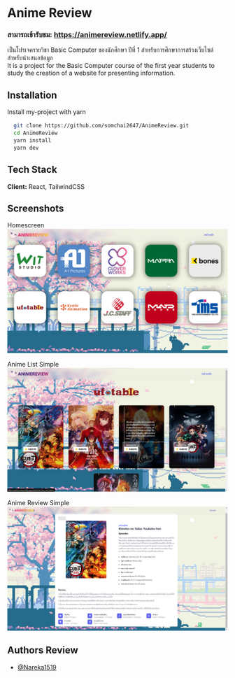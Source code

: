 
# Anime Review

### สามารถเข้ารับชม:  https://animereview.netlify.app/
เป็นโปรเจครายวิชา Basic Computer ของนักศึกษา ปีที่ 1 สำหรับการศึกษาการสร้างเว็บไซต์สำหรับนำเสนอข้อมูล<br>
It is a project for the Basic Computer course of the first year students to study the creation of a website for presenting information.


## Installation

Install my-project with yarn

```bash
  git clone https://github.com/somchai2647/AnimeReview.git
  cd AnimeReview
  yarn install
  yarn dev
```
    
## Tech Stack

**Client:** React, TailwindCSS



## Screenshots

Homescreen
![App Screenshot](https://github.com/somchai2647/AnimeReview/blob/54aa218aa2299783a1e21363d5fffe68bd564b25/public/assets/screenshort/homescreen.png?raw=true)

Anime List Simple
![App Screenshot](https://raw.githubusercontent.com/somchai2647/AnimeReview/54aa218aa2299783a1e21363d5fffe68bd564b25/public/assets/screenshort/animelist_ufotable.png)

Anime Review Simple
![App Screenshot](https://raw.githubusercontent.com/somchai2647/AnimeReview/54aa218aa2299783a1e21363d5fffe68bd564b25/public/assets/screenshort/reviewpage.png)


## Authors Review

- [@Nareka1519](https://github.com/Nareka1519)

